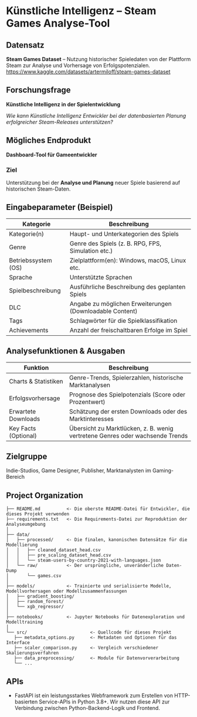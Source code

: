 # Künstliche Intelligenz – Steam Games Analyse-Tool

## Datensatz
**Steam Games Dataset** – Nutzung historischer Spieledaten von der Plattform Steam zur Analyse und Vorhersage von Erfolgspotenzialen.
https://www.kaggle.com/datasets/artermiloff/steam-games-dataset

## Forschungsfrage
**Künstliche Intelligenz in der Spielentwicklung**

*Wie kann Künstliche Intelligenz Entwickler bei der datenbasierten Planung erfolgreicher Steam-Releases unterstützen?*

## Mögliches Endprodukt
**Dashboard-Tool für Gameentwickler**

### Ziel
Unterstützung bei der **Analyse und Planung** neuer Spiele basierend auf historischen Steam-Daten.

## Eingabeparameter (Beispiel)

| Kategorie | Beschreibung |
|-----------|--------------|
| Kategorie(n) | Haupt- und Unterkategorien des Spiels |
| Genre | Genre des Spiels (z. B. RPG, FPS, Simulation etc.) |
| Betriebssystem (OS) | Zielplattform(en): Windows, macOS, Linux etc. |
| Sprache | Unterstützte Sprachen |
| Spielbeschreibung | Ausführliche Beschreibung des geplanten Spiels |
| DLC | Angabe zu möglichen Erweiterungen (Downloadable Content) |
| Tags | Schlagwörter für die Spielklassifikation |
| Achievements | Anzahl der freischaltbaren Erfolge im Spiel |

## Analysefunktionen & Ausgaben

| Funktion | Beschreibung |
|----------|--------------|
| Charts & Statistiken | Genre-Trends, Spielerzahlen, historische Marktanalysen |
| Erfolgsvorhersage | Prognose des Spielpotenzials (Score oder Prozentwert) |
| Erwartete Downloads | Schätzung der ersten Downloads oder des Marktinteresses |
| Key Facts (Optional) | Übersicht zu Marktlücken, z. B. wenig vertretene Genres oder wachsende Trends |

## Zielgruppe
Indie-Studios, Game Designer, Publisher, Marktanalysten im Gaming-Bereich

## Project Organization

```
├── README.md          <- Die oberste README-Datei für Entwickler, die dieses Projekt verwenden
├── requirements.txt   <- Die Requirements-Datei zur Reproduktion der Analyseumgebung
│
├── data/
│   ├── processed/     <- Die finalen, kanonischen Datensätze für die Modellierung
│   │   ├── cleaned_dataset_head.csv
│   │   ├── pre_scaling_dataset_head.csv
│   │   └── steam-users-by-country-2021-with-languages.json
│   └── raw/           <- Der ursprüngliche, unveränderliche Daten-Dump
│       └── games.csv
│
├── models/            <- Trainierte und serialisierte Modelle, Modellvorhersagen oder Modellzusammenfassungen
│   ├── gradient_boosting/
│   ├── random_forest/
│   └── xgb_regressor/
│
├── notebooks/         <- Jupyter Notebooks für Datenexploration und Modelltraining
│
└── src/                        <- Quellcode für dieses Projekt
   ├── metadata_options.py      <- Metadaten und Optionen für das Interface
   ├── scaler_comparison.py     <- Vergleich verschiedener Skalierungsverfahren
   ├── data_preprocessing/      <- Module für Datenvorverarbeitung
   └── ...
```

## APIs
- FastAPI ist ein leistungsstarkes Webframework zum Erstellen von HTTP-basierten Service-APIs in Python 3.8+. Wir nutzen diese API zur Verbindung zwischen Python-Backend-Logik und Frontend.
